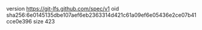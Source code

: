 version https://git-lfs.github.com/spec/v1
oid sha256:6e0145135dbe107aef6eb2363314d421c61a09ef6e05436e2ce07b41cce0e396
size 423
